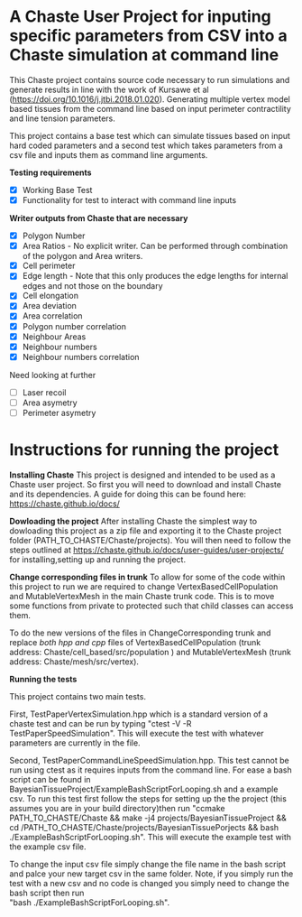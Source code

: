 # A Chaste User Project for inputing specific parameters from CSV into a Chaste simulation at command line

This Chaste project contains source code necessary to run simulations and generate results in line with the work of Kursawe et al (https://doi.org/10.1016/j.jtbi.2018.01.020).
Generating multiple vertex model based tissues from the command line based on input perimeter contractility and line tension parameters.

This project contains a base test which can simulate tissues based on input hard coded parameters and a second test which takes parameters from a csv file and inputs them as command line arguments.

**Testing requirements**
- [x] Working Base Test
- [x] Functionality for test to interact with command line inputs
    
**Writer outputs from Chaste that are necessary**

- [x] Polygon Number
- [x] Area Ratios - No explicit writer. Can be performed through combination of the polygon and Area writers.
- [x] Cell perimeter
- [x] Edge length - Note that this only produces the edge lengths for internal edges and not those on the boundary
- [x] Cell elongation
- [x] Area deviation
- [x] Area correlation
- [x] Polygon number correlation
- [x] Neighbour Areas
- [x] Neighbour numbers
- [x] Neighbour numbers correlation

Need looking at further
- [ ] Laser recoil
- [ ] Area asymetry
- [ ] Perimeter asymetry

# Instructions for running the project
**Installing Chaste**
This project is designed and intended to be used as a Chaste user project.
So first you will need to download and install Chaste and its dependencies. A guide for doing this can be found here: https://chaste.github.io/docs/

**Dowloading the project**
After installing Chaste the simplest way to dowloading this project as a zip file and exporting it to the Chaste project folder (PATH_TO_CHASTE/Chaste/projects).
You will then need to follow the steps outlined at https://chaste.github.io/docs/user-guides/user-projects/ for installing,setting up and running the project.

**Change corresponding files in trunk**
To allow for some of the code within this project to run we are required to change VertexBasedCellPopulation and MutableVertexMesh in the main Chaste trunk code. This is to move some functions from private to protected such that child classes can access them.

To do the new versions of the files in ChangeCorresponding trunk and replace *both hpp and cpp* files of VertexBasedCellPopulation (trunk address: Chaste/cell_based/src/population ) and MutableVertexMesh (trunk address: Chaste/mesh/src/vertex).

**Running the tests**

This project contains two main tests. 

First, TestPaperVertexSimulation.hpp which is a standard version of a chaste test and can be run by typing "ctest -V -R TestPaperSpeedSimulation".
This will execute the test with whatever parameters are currently in the file.

Second, TestPaperCommandLineSpeedSimulation.hpp. This test cannot be run using ctest as it requires inputs from the command line. For ease a bash script can be found in BayesianTissueProject/ExampleBashScriptForLooping.sh and a example csv.
To run this test first follow the steps for setting up the the project (this assumes you are in your build directory)then run "ccmake PATH_TO_CHASTE/Chaste && make -j4 projects/BayesianTissueProject && cd  /PATH_TO_CHASTE/Chaste/projects/BayesianTissuePorjects && bash ./ExampleBashScriptForLooping.sh". This will execute the example test with the example csv file. 

To change the input csv file simply change the file name in the bash script and palce your new target csv in the same folder. Note, if you simply run the test with a new csv and no code is changed you simply need to change the bash script then run  
"bash ./ExampleBashScriptForLooping.sh".
